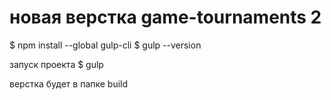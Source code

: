 # новая верстка game-tournaments 2

$ npm install --global gulp-cli
$ gulp --version

запуск проекта
$ gulp

верстка будет в папке build